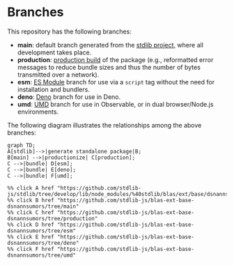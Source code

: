 <!--

@license Apache-2.0

Copyright (c) 2022 The Stdlib Authors.

Licensed under the Apache License, Version 2.0 (the "License");
you may not use this file except in compliance with the License.
You may obtain a copy of the License at

    http://www.apache.org/licenses/LICENSE-2.0

Unless required by applicable law or agreed to in writing, software
distributed under the License is distributed on an "AS IS" BASIS,
WITHOUT WARRANTIES OR CONDITIONS OF ANY KIND, either express or implied.
See the License for the specific language governing permissions and
limitations under the License.

-->

# Branches

This repository has the following branches:

-   **main**: default branch generated from the [stdlib project][stdlib-url], where all development takes place.
-   **production**: [production build][production-url] of the package (e.g., reformatted error messages to reduce bundle sizes and thus the number of bytes transmitted over a network).
-   **esm**: [ES Module][esm-url] branch for use via a `script` tag without the need for installation and bundlers.
-   **deno**: [Deno][deno-url] branch for use in Deno.
-   **umd**: [UMD][umd-url] branch for use in Observable, or in dual browser/Node.js environments.

The following diagram illustrates the relationships among the above branches:

```mermaid
graph TD;
A[stdlib]-->|generate standalone package|B;
B[main] -->|productionize| C[production];
C -->|bundle| D[esm];
C -->|bundle| E[deno];
C -->|bundle| F[umd];

%% click A href "https://github.com/stdlib-js/stdlib/tree/develop/lib/node_modules/%40stdlib/blas/ext/base/dsnannsumors"
%% click B href "https://github.com/stdlib-js/blas-ext-base-dsnannsumors/tree/main"
%% click C href "https://github.com/stdlib-js/blas-ext-base-dsnannsumors/tree/production"
%% click D href "https://github.com/stdlib-js/blas-ext-base-dsnannsumors/tree/esm"
%% click E href "https://github.com/stdlib-js/blas-ext-base-dsnannsumors/tree/deno"
%% click F href "https://github.com/stdlib-js/blas-ext-base-dsnannsumors/tree/umd"
```

[stdlib-url]: https://github.com/stdlib-js/stdlib/tree/develop/lib/node_modules/%40stdlib/blas/ext/base/dsnannsumors
[production-url]: https://github.com/stdlib-js/blas-ext-base-dsnannsumors/tree/production
[deno-url]: https://github.com/stdlib-js/blas-ext-base-dsnannsumors/tree/deno
[umd-url]: https://github.com/stdlib-js/blas-ext-base-dsnannsumors/tree/umd
[esm-url]: https://github.com/stdlib-js/blas-ext-base-dsnannsumors/tree/esm